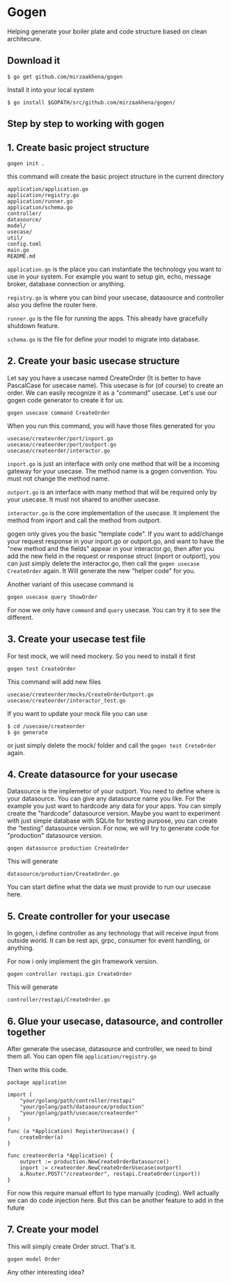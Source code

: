 # Gogen

Helping generate your boiler plate and code structure based on clean architecure.

## Download it
```
$ go get github.com/mirzaakhena/gogen
```
Install it into your local system
```
$ go install $GOPATH/src/github.com/mirzaakhena/gogen/
```

## Step by step to working with gogen

## 1. Create basic project structure
```
gogen init .
```
this command will create the basic project structure in the current directory
```
application/application.go
application/registry.go
application/runner.go
application/schema.go
controller/
datasource/
model/
usecase/
util/
config.toml
main.go
README.md
```

`application.go` is the place you can instantiate the technology you want to use in your system. For example you want to setup gin, echo, message broker, database connection or anything.

`registry.go` is where you can bind your usecase, datasource and controller also you define the router here.

`runner.go` is the file for running the apps. This already have gracefully shutdown feature.


`schema.go` is the file for define your model to migrate into database.


## 2. Create your basic usecase structure

Let say you have a usecase named CreateOrder (It is better to have PascalCase for usecase name). This usecase is for (of course) to create an order. We can easily recognize it as a "command" usecase. Let's use our gogen code generator to create it for us.
```
gogen usecase command CreateOrder
```

When you run this command, you will have those files generated for you

```
usecase/createorder/port/inport.go
usecase/createorder/port/outport.go
usecase/createorder/interactor.go
```

`inport.go` is just an interface with only one method that will be a incoming gateway for your usecase. The method name is a gogen convention. You must not change the method name.

`outport.go` is an interface with many method that will be required only by your usecase. It must not shared to another usecase.

`interactor.go` is the core implementation of the usecase. It implement the method from inport and call the method from outport.

gogen only gives you the basic "template code". If you want to add/change your request response in your inport.go or outport.go, and want to have the "new method and the fields" appear in your interactor.go, then after you add the new field in the request or response struct (inport or outport), you can just simply delete the interactor.go, then call the `gogen usecase CreateOrder` again. It Will generate the new "helper code" for you.

Another variant of this usecase command is
```
gogen usecase query ShowOrder
```

For now we only have `command` and `query` usecase. You can try it to see the different.

## 3. Create your usecase test file

For test mock, we will need mockery. So you need to install it first
```
gogen test CreateOrder
```
This command will add new files
```
usecase/createorder/mocks/CreateOrderOutport.go
usecase/createorder/interactor_test.go
```

If you want to update your mock file you can use
```
$ cd /usecase/createorder
$ go generate
```

or just simply delete the mock/ folder and call the `gogen test CreteOrder` again.

## 4. Create datasource for your usecase

Datasource is the implemetor of your outport. You need to define where is your datasource. You can give any datasource name you like.
For the example you just want to hardcode any data for your apps. You can simply create the "hardcode" datasource version. Maybe you want to experiment with just simple database with SQLite for testing purpose, you can create the "testing" datasource version. For now, we will try to generate code for "production" datasource version.

```
gogen datasource production CreateOrder
```
This will generate
```
datasource/production/CreateOrder.go
```
You can start define what the data we must provide to run our usecase here.

## 5. Create controller for your usecase

In gogen, i define controller as any technology that will receive input from outside world. It can be rest api, grpc, consumer for event handling, or anything.

For now i only implement the gin framework version.

```
gogen controller restapi.gin CreateOrder
```
This will generate

```
controller/restapi/CreateOrder.go
```

## 6. Glue your usecase, datasource, and controller together

After generate the usecase, datasource and controller, we need to bind them all. You can open file `application/registry.go`

Then write this code.

```
package application

import (
	"your/golang/path/controller/restapi"
	"your/golang/path/datasource/production"
	"your/golang/path/usecase/createorder"
)

func (a *Application) RegisterUsecase() {
	createOrder(a)
}

func createorder(a *Application) {
	outport := production.NewCreateOrderDatasource()
	inport := createorder.NewCreateOrderUsecase(outport)
	a.Router.POST("/createorder", restapi.CreateOrder(inport))
}
```
For now this require manual effort to type manually (coding). Well actually we can do code injection here. But this can be another feature to add in the future

## 7. Create your model
This will simply create Order struct. That's it.
```
gogen model Order
```


Any other interesting idea?